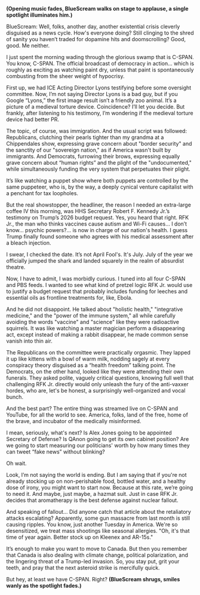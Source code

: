 **(Opening music fades, BlueScream walks on stage to applause, a single spotlight illuminates him.)**

BlueScream: Well, folks, another day, another existential crisis cleverly disguised as a news cycle. How's everyone doing? Still clinging to the shred of sanity you haven’t traded for dopamine hits and doomscrolling? Good, good. Me neither.

I just spent the morning wading through the glorious swamp that is C-SPAN. You know, C-SPAN. The official broadcast of democracy in action... which is roughly as exciting as watching paint dry, unless that paint is spontaneously combusting from the sheer weight of hypocrisy.

First up, we had ICE Acting Director Lyons testifying before some oversight committee. Now, I’m not saying Director Lyons is a bad guy, but if you Google “Lyons,” the first image result isn’t a friendly zoo animal. It’s a picture of a medieval torture device. Coincidence? I’ll let you decide. But frankly, after listening to his testimony, I’m wondering if the medieval torture device had better PR.

The topic, of course, was immigration. And the usual script was followed: Republicans, clutching their pearls tighter than my grandma at a Chippendales show, expressing grave concern about "border security" and the sanctity of our "sovereign nation," as if America wasn't built by immigrants. And Democrats, furrowing their brows, expressing equally grave concern about “human rights” and the plight of the "undocumented," while simultaneously funding the very system that perpetuates their plight.

It’s like watching a puppet show where both puppets are controlled by the same puppeteer, who is, by the way, a deeply cynical venture capitalist with a penchant for tax loopholes.

But the real showstopper, the headliner, the reason I needed an extra-large coffee IV this morning, was HHS Secretary Robert F. Kennedy Jr.’s testimony on Trump’s 2026 budget request. Yes, you heard that right. RFK Jr., the man who thinks vaccines cause autism and Wi-Fi causes… I don’t know… psychic powers?… is now in charge of our nation's health. I guess Trump finally found someone who agrees with his medical assessment after a bleach injection.

I swear, I checked the date. It’s not April Fool's. It's July. July of the year we officially jumped the shark and landed squarely in the realm of absurdist theatre.

Now, I have to admit, I was morbidly curious. I tuned into all four C-SPAN and PBS feeds. I wanted to see what kind of pretzel logic RFK Jr. would use to justify a budget request that probably includes funding for leeches and essential oils as frontline treatments for, like, Ebola.

And he did not disappoint. He talked about "holistic health," "integrative medicine," and the "power of the immune system," all while carefully avoiding the words "vaccine" and "science" like they were radioactive squirrels. It was like watching a master magician perform a disappearing act, except instead of making a rabbit disappear, he made common sense vanish into thin air.

The Republicans on the committee were practically orgasmic. They lapped it up like kittens with a bowl of warm milk, nodding sagely at every conspiracy theory disguised as a “health freedom” talking point. The Democrats, on the other hand, looked like they were attending their own funerals. They asked polite, vaguely critical questions, knowing full well that challenging RFK Jr. directly would only unleash the fury of the anti-vaxxer hordes, who are, let's be honest, a surprisingly well-organized and vocal bunch.

And the best part? The entire thing was streamed live on C-SPAN and YouTube, for all the world to see. America, folks, land of the free, home of the brave, and incubator of the medically misinformed.

I mean, seriously, what's next? Is Alex Jones going to be appointed Secretary of Defense? Is QAnon going to get its own cabinet position? Are we going to start measuring our politicians' worth by how many times they can tweet “fake news” without blinking?

Oh wait.

Look, I’m not saying the world is ending. But I am saying that if you're not already stocking up on non-perishable food, bottled water, and a healthy dose of irony, you might want to start now. Because at this rate, we’re going to need it. And maybe, just maybe, a hazmat suit. Just in case RFK Jr. decides that aromatherapy is the best defense against nuclear fallout.

And speaking of fallout... Did anyone catch that article about the retaliatory attacks escalating? Apparently, some gun massacre from last month is still causing ripples. You know, just another Tuesday in America. We're so desensitized, we treat mass shootings like seasonal allergies. "Oh, it's that time of year again. Better stock up on Kleenex and AR-15s."

It’s enough to make you want to move to Canada. But then you remember that Canada is also dealing with climate change, political polarization, and the lingering threat of a Trump-led invasion. So, you stay put, grit your teeth, and pray that the next asteroid strike is mercifully quick.

But hey, at least we have C-SPAN. Right?
**(BlueScream shrugs, smiles wanly as the spotlight fades.)**